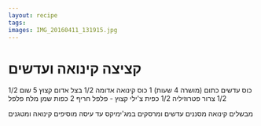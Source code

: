 ```yaml
---
layout: recipe
tags: 
images: IMG_20160411_131915.jpg
---
```


# קציצה קינואה ועדשים

1/2 כוס עדשים כתום (מושרה 4 שעות)
1 כוס קינואה אדומה
1/2 בצל אדום קצוץ
5 שום
1/2 צרור פטרוזיליה
1/2 כפית צ'ילי קצוץ - פלפל חריף
2 כפות שמן
מלח פלפל

מבשלים קינואה
מסננים עדשים ומרסקים במג'ימיקס עד עיסה
מוסיפים קינואה ומטגנים

